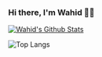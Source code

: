 ### Hi there, I'm Wahid 👋🏻

[![Wahid's Github Stats](https://github-readme-stats.vercel.app/api?username=wahidulalamriyad&count_private=true&show_icons=true&theme=default&hide_rank=false)](https://github.com/anuraghazra/github-readme-stats)

![Top Langs](https://github-readme-stats.vercel.app/api/top-langs/?username=wahidulalamriyad&layout=compact&langs_count=8&hide=jupyter%20notebook)
